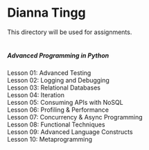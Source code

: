 # Dianna Tingg
This directory will be used for assignments.
<br>
<br>
##### Advanced Programming in Python  
Lesson 01: Advanced Testing  
Lesson 02: Logging and Debugging  
Lesson 03: Relational Databases  
Lesson 04: Iteration  
Lesson 05: Consuming APIs with NoSQL  
Lesson 06: Profiling & Performance  
Lesson 07: Concurrency & Async Programming  
Lesson 08: Functional Techniques  
Lesson 09: Advanced Language Constructs  
Lesson 10: Metaprogramming  
